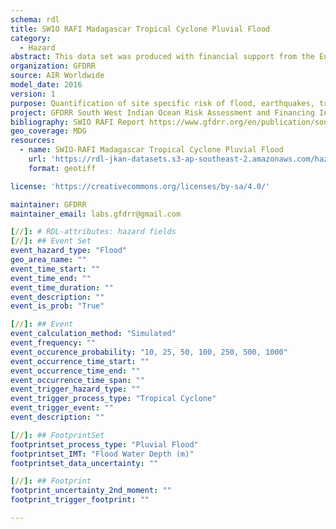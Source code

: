 ```yaml
---
schema: rdl
title: SWIO RAFI Madagascar Tropical Cyclone Pluvial Flood
category:
  - Hazard
abstract: This data set was produced with financial support from the European Union in the framework of the ACP-EU Natural Disaster Risk Reduction Program, managed by the Global Facility for Disaster Reduction and Recovery (GFDRR).
organization: GFDRR
source: AIR Worldwide
model_date: 2016
version: 1
purpose: Quantification of site specific risk of flood, earthquakes, tropical cyclones, storm surge and tsunamis, to support improvement in the resiliency and capacity of South West Indian Ocean island states through the creation of disaster risk financing strategies.
project: GFDRR South West Indian Ocean Risk Assessment and Financing Initiative (SWIO-RAFI)
bibliography: SWIO RAFI Report https://www.gfdrr.org/en/publication/southwest-indian-ocean-risk-assessment-and-financing-initiative-summary-report-and-risk
geo_coverage: MDG
resources:
  - name: SWIO-RAFI Madagascar Tropical Cyclone Pluvial Flood
    url: 'https://rdl-jkan-datasets.s3-ap-southeast-2.amazonaws.com/hazard/mdg-haz-fl-fpf.zip'
    format: geotiff

license: 'https://creativecommons.org/licenses/by-sa/4.0/'

maintainer: GFDRR
maintainer_email: labs.gfdrr@gmail.com

[//]: # RDL-attributes: hazard fields
[//]: ## Event Set
event_hazard_type: "Flood"
geo_area_name: ""
event_time_start: ""
event_time_end: ""
event_time_duration: ""
event_description: ""
event_is_prob: "True"

[//]: ## Event 
event_calculation_method: "Simulated"
event_frequency: ""
event_occurence_probability: "10, 25, 50, 100, 250, 500, 1000"
event_occurrence_time_start: ""
event_occurrence_time_end: ""
event_occurrence_time_span: ""
event_trigger_hazard_type: ""
event_trigger_process_type: "Tropical Cyclone"
event_trigger_event: ""
event_description: ""

[//]: ## FootprintSet
footprintset_process_type: "Pluvial Flood"
footprintset_IMT: "Flood Water Depth (m)"
footprintset_data_uncertainty: ""

[//]: ## Footprint
footprint_uncertainty_2nd_moment: ""
footprint_trigger_footprint: ""

---
```

